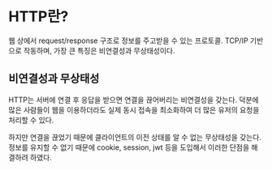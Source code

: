# HTTP란?

웹 상에서 request/response 구조로 정보를 주고받을 수 있는 프로토콜. TCP/IP 기반으로 작동하며, 가장 큰 특징은 비연결성과 무상태성이다.

## 비연결성과 무상태성

HTTP는 서버에 연결 후 응답을 받으면 연결을 끊어버리는 비연결성을 갖는다. 덕분에 많은 사람들이 웹을 이용하더라도 실제 동시 접속을 최소화하여 더 많은 유저의 요청을 처리할 수 있다.

하지만 연결을 끊었기 때문에 클라이언트의 이전 상태를 알 수 없는 무상태성을 갖는다. 정보를 유지할 수 없기 때문에 cookie, session, jwt 등을 도입해서 이러한 단점을 해결하려 하였다.

## 